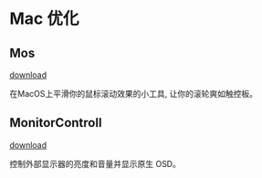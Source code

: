 # Mac 优化



## Mos

[download](https://mos.caldis.me/)

在MacOS上平滑你的鼠标滚动效果的小工具, 让你的滚轮爽如触控板。



## MonitorControll

[download](https://github.com/MonitorControl/MonitorControl?tab=readme-ov-file)

控制外部显示器的亮度和音量并显示原生 OSD。


